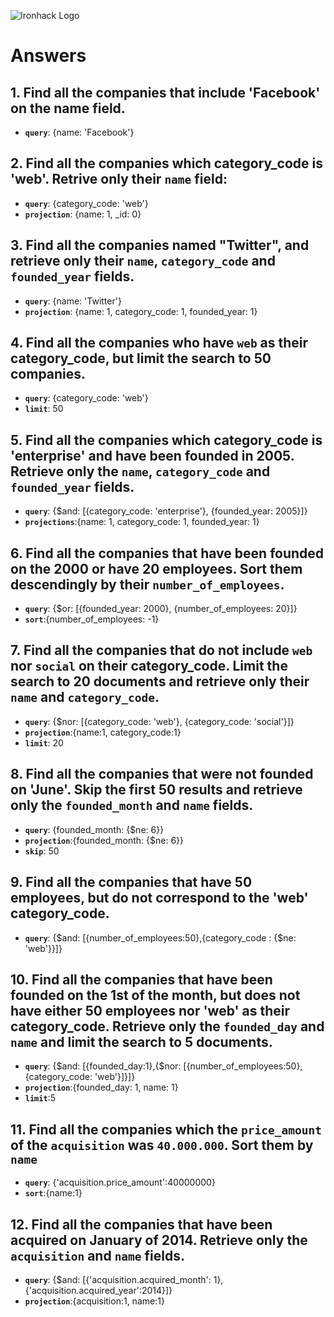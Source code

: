 ![Ironhack Logo](https://i.imgur.com/1QgrNNw.png)

# Answers

## 1. Find all the companies that include 'Facebook' on the **name** field.

 - **`query`**: {name: 'Facebook'}
 
 ## 2. Find all the companies which **category_code** is 'web'. Retrive only their `name` field:

 - **`query`**: {category_code: 'web'}
 - **`projection`**: {name: 1, _id: 0}

## 3. Find all the companies named "Twitter", and retrieve only their `name`, `category_code` and `founded_year` fields.
 - **`query`**: {name: 'Twitter'}
 - **`projection`**: {name: 1, category_code: 1, founded_year: 1}

## 4. Find all the companies who have `web` as their **category_code**, but limit the search to 50 companies.
- **`query`**: {category_code: 'web'}
 - **`limit`**: 50

## 5. Find all the companies which **category_code** is 'enterprise' and have been founded in 2005. Retrieve only the `name`, `category_code` and `founded_year` fields.
- **`query`**: {$and: [{category_code: 'enterprise'}, {founded_year: 2005}]}
 - **`projections`**:{name: 1, category_code: 1, founded_year: 1}

## 6. Find all the companies that have been **founded** on the 2000 or have 20 **employees**. Sort them descendingly by their `number_of_employees`.
- **`query`**: {$or: [{founded_year: 2000}, {number_of_employees: 20}]}
 - **`sort`**:{number_of_employees: -1}

## 7. Find all the companies that do not include `web` nor `social` on their **category_code**. Limit the search to 20 documents and retrieve only their `name` and `category_code`.
- **`query`**: {$nor: [{category_code: 'web'}, {category_code: 'social'}]}
 - **`projection`**:{name:1, category_code:1}
 - **`limit`**: 20


## 8. Find all the companies that were not **founded** on 'June'. Skip the first 50 results and retrieve only the `founded_month` and `name` fields.
- **`query`**: {founded_month: {$ne: 6}}
 - **`projection`**:{founded_month: {$ne: 6}}
 - **`skip`**: 50

## 9. Find all the companies that have 50 employees, but do not correspond to the 'web' **category_code**. 
- **`query`**: {$and: [{number_of_employees:50},{category_code : {$ne: 'web'}}]}



## 10. Find all the companies that have been founded on the 1st of the month, but does not have either 50 employees nor 'web' as their **category_code**. Retrieve only the `founded_day` and `name` and limit the search to 5 documents.
- **`query`**: {$and: [{founded_day:1},{$nor: [{number_of_employees:50},{category_code: 'web'}]}]}
 - **`projection`**:{founded_day: 1, name: 1}
  - **`limit`**:5

## 11. Find all the companies which the `price_amount` of the `acquisition` was **`40.000.000`**. Sort them by `name`
- **`query`**: {'acquisition.price_amount':40000000}
 - **`sort`**:{name:1}

## 12. Find all the companies that have been acquired on January of 2014. Retrieve only the `acquisition` and `name` fields.
- **`query`**: {$and: [{'acquisition.acquired_month': 1},{'acquisition.acquired_year':2014}]}
 - **`projection`**:{acquisition:1, name:1}